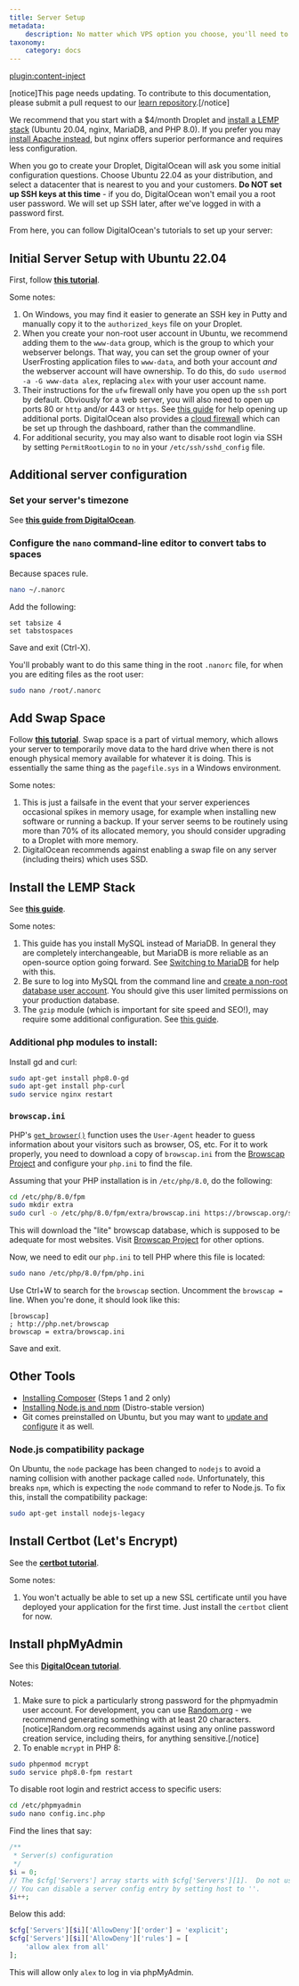 ```yaml
---
title: Server Setup
metadata:
    description: No matter which VPS option you choose, you'll need to make sure that you have the required software installed and properly configured for UserFrosting.
taxonomy:
    category: docs
---
```

[plugin:content-inject](/modular/_update5.0)

[notice]This page needs updating. To contribute to this documentation, please submit a pull request to our [learn repository](https://github.com/userfrosting/learn/tree/master/pages).[/notice]

We recommend that you start with a $4/month Droplet and [install a LEMP stack](https://marketplace.digitalocean.com/apps/lemp) (Ubuntu 20.04, nginx, MariaDB, and PHP 8.0). If you prefer you may [install Apache instead](https://marketplace.digitalocean.com/apps/lamp), but nginx offers superior performance and requires less configuration.

When you go to create your Droplet, DigitalOcean will ask you some initial configuration questions. Choose Ubuntu 22.04 as your distribution, and select a datacenter that is nearest to you and your customers. **Do NOT set up SSH keys at this time** - if you do, DigitalOcean won't email you a root user password. We will set up SSH later, after we've logged in with a password first.

From here, you can follow DigitalOcean's tutorials to set up your server:

## Initial Server Setup with Ubuntu 22.04

First, follow [**this tutorial**](https://www.digitalocean.com/community/tutorials/initial-server-setup-with-ubuntu-22-04).

Some notes:

1. On Windows, you may find it easier to generate an SSH key in Putty and manually copy it to the `authorized_keys` file on your Droplet.
2. When you create your non-root user account in Ubuntu, we recommend adding them to the `www-data` group, which is the group to which your webserver belongs. That way, you can set the group owner of your UserFrosting application files to `www-data`, and both your account _and_ the webserver account will have ownership. To do this, do `sudo usermod -a -G www-data alex`, replacing `alex` with your user account name.
3. Their instructions for the `ufw` firewall only have you open up the `ssh` port by default. Obviously for a web server, you will also need to open up ports 80 or `http` and/or 443 or `https`. See [this guide](https://www.digitalocean.com/community/tutorials/how-to-set-up-a-firewall-with-ufw-on-ubuntu-20-04#step-5-allowing-other-connections) for help opening up additional ports. DigitalOcean also provides a [cloud firewall](https://docs.digitalocean.com/products/networking/firewalls/) which can be set up through the dashboard, rather than the commandline.
4. For additional security, you may also want to disable root login via SSH by setting `PermitRootLogin` to `no` in your `/etc/ssh/sshd_config` file.

## Additional server configuration

### Set your server's **timezone**

See [**this guide from DigitalOcean**](https://www.digitalocean.com/community/tutorials/how-to-set-up-time-synchronization-on-ubuntu-22-04).

### Configure the `nano` command-line editor to convert tabs to spaces

Because spaces rule.

```bash
nano ~/.nanorc
```

Add the following:

```
set tabsize 4
set tabstospaces
```

Save and exit (Ctrl-X).

You'll probably want to do this same thing in the root `.nanorc` file, for when you are editing files as the root user:

```bash
sudo nano /root/.nanorc
```

## Add Swap Space

Follow [**this tutorial**](https://www.digitalocean.com/community/tutorials/how-to-add-swap-space-on-ubuntu-22-04). Swap space is a part of virtual memory, which allows your server to temporarily move data to the hard drive when there is not enough physical memory available for whatever it is doing. This is essentially the same thing as the `pagefile.sys` in a Windows environment.

Some notes:

1. This is just a failsafe in the event that your server experiences occasional spikes in memory usage, for example when installing new software or running a backup. If your server seems to be routinely using more than 70% of its allocated memory, you should consider upgrading to a Droplet with more memory.
2. DigitalOcean recommends against enabling a swap file on any server (including theirs) which uses SSD.

## Install the LEMP Stack

See [**this guide**](https://www.digitalocean.com/community/tutorials/how-to-install-linux-nginx-mysql-php-lemp-stack-on-ubuntu-22-04).

Some notes:

1. This guide has you install MySQL instead of MariaDB. In general they are completely interchangeable, but MariaDB is more reliable as an open-source option going forward. See [Switching to MariaDB](https://www.digitalocean.com/community/tutorials/switching-to-mariadb-from-mysql) for help with this.
2. Be sure to log into MySQL from the command line and [create a non-root database user account](https://www.digitalocean.com/community/tutorials/how-to-create-a-new-user-and-grant-permissions-in-mysql). You should give this user limited permissions on your production database.
3. The `gzip` module (which is important for site speed and SEO!), may require some additional configuration. See [this guide](https://www.digitalocean.com/community/tutorials/how-to-improve-website-performance-using-gzip-and-nginx-on-ubuntu-22-04).

### Additional php modules to install:

Install gd and curl:

```bash
sudo apt-get install php8.0-gd
sudo apt-get install php-curl
sudo service nginx restart
```

### `browscap.ini`

PHP's [`get_browser()`](http://php.net/manual/en/function.get-browser.php) function uses the `User-Agent` header to guess information about your visitors such as browser, OS, etc. For it to work properly, you need to download a copy of `browscap.ini` from the [Browscap Project](https://browscap.org) and configure your `php.ini` to find the file.

Assuming that your PHP installation is in `/etc/php/8.0`, do the following:

```bash
cd /etc/php/8.0/fpm
sudo mkdir extra
sudo curl -o /etc/php/8.0/fpm/extra/browscap.ini https://browscap.org/stream?q=Lite_PHP_BrowsCapINI
```

This will download the "lite" browscap database, which is supposed to be adequate for most websites. Visit [Browscap Project](https://browscap.org) for other options.

Now, we need to edit our `php.ini` to tell PHP where this file is located:

```bash
sudo nano /etc/php/8.0/fpm/php.ini
```

Use Ctrl+W to search for the `browscap` section. Uncomment the `browscap = ` line. When you're done, it should look like this:

```
[browscap]
; http://php.net/browscap
browscap = extra/browscap.ini
```

Save and exit.

## Other Tools

- [Installing Composer](https://www.digitalocean.com/community/tutorials/how-to-install-and-use-composer-on-ubuntu-22-04) (Steps 1 and 2 only)
- [Installing Node.js and npm](https://www.digitalocean.com/community/tutorials/how-to-install-node-js-on-ubuntu-22-04) (Distro-stable version)
- Git comes preinstalled on Ubuntu, but you may want to [update and configure](https://www.digitalocean.com/community/tutorials/how-to-install-git-on-ubuntu-22-04) it as well.

### Node.js compatibility package

On Ubuntu, the `node` package has been changed to `nodejs` to avoid a naming collision with another package called `node`. Unfortunately, this breaks `npm`, which is expecting the `node` command to refer to Node.js. To fix this, install the compatibility package:

```bash
sudo apt-get install nodejs-legacy
```

## Install Certbot (Let's Encrypt)

See the [**certbot tutorial**](https://certbot.eff.org/#ubuntuxenial-nginx).

Some notes:

1. You won't actually be able to set up a new SSL certificate until you have deployed your application for the first time. Just install the `certbot` client for now.

## Install phpMyAdmin

See this [**DigitalOcean tutorial**](https://www.digitalocean.com/community/tutorials/how-to-install-and-secure-phpmyadmin-with-nginx-on-an-ubuntu-22-04-server).

Notes:

1. Make sure to pick a particularly strong password for the phpmyadmin user account. For development, you can use [Random.org](https://www.random.org/passwords/) - we recommend generating something with at least 20 characters. [notice]Random.org recommends against using any online password creation service, including theirs, for anything sensitive.[/notice]
2. To enable `mcrypt` in PHP 8:

```bash
sudo phpenmod mcrypt
sudo service php8.0-fpm restart
```

To disable root login and restrict access to specific users:

```bash
cd /etc/phpmyadmin
sudo nano config.inc.php
```

Find the lines that say:

```php
/**
 * Server(s) configuration
 */
$i = 0;
// The $cfg['Servers'] array starts with $cfg['Servers'][1].  Do not use $cfg['Servers'][0].
// You can disable a server config entry by setting host to ''.
$i++;
```

Below this add:

```php
$cfg['Servers'][$i]['AllowDeny']['order'] = 'explicit';
$cfg['Servers'][$i]['AllowDeny']['rules'] = [
    'allow alex from all'
];
```

This will allow only `alex` to log in via phpMyAdmin.
